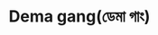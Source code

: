 ---
title: "Dema gang(ডেমা গাং)"
title_bn: "ডেমা গাং"
description: "It was originated from Sunamganj zilla and merged with boka river."
---